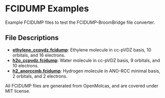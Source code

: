 # FCIDUMP Examples #

Example FCIDUMP files to test the FCIDUMP-BroomBridge file converter.

## File Descriptions ##
- **[ethylene_ccpvdz.fcidump](ethylene_ccpvdz.fcidump)**:
    Ethylene molecule in cc-pVDZ basis, 10 orbitals, and 16 electrons.
- **[h2o_ccpvdz.fcidump](h2o_ccpvdz.fcidump)**:
    Water molecule in cc-pVDZ basis, 9 orbitals, and 10 electrons.
- **[h2_anorccmb.fcidump](h2_anorccmb.fcidump)**:
    Hydrogen molecule in ANO-RCC minimal basis, 2 orbitals, and 2 electrons. 

All FCIDUMP files are generated from OpenMolcas, and are covered under MIT license.

